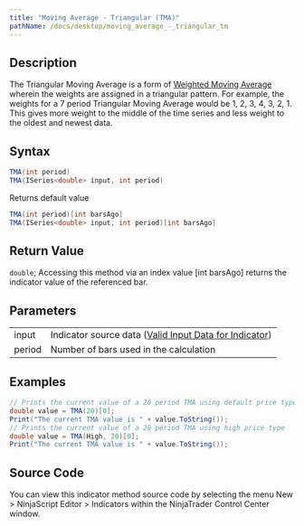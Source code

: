 ```yaml
---
title: "Moving Average - Triangular (TMA)"
pathName: /docs/desktop/moving_average_-_triangular_tm
---
```


## Description

The Triangular Moving Average is a form of [Weighted Moving Average](/docs/desktop/moving_average_-_weighted_wma) wherein the weights are assigned in a triangular pattern. For example, the weights for a 7 period Triangular Moving Average would be 1, 2, 3, 4, 3, 2, 1. This gives more weight to the middle of the time series and less weight to the oldest and newest data.

## Syntax

```csharp
TMA(int period)  
TMA(ISeries<double> input, int period)  
```

Returns default value
```csharp
TMA(int period)[int barsAgo]  
TMA(ISeries<double> input, int period)[int barsAgo]  
```

## Return Value

`double`; Accessing this method via an index value [int barsAgo] returns the indicator value of the referenced bar.

## Parameters

|  |  |
| --- | --- |
| input | Indicator source data ([Valid Input Data for Indicator](/docs/desktop/valid_input_data_for_indicator)) |
| period | Number of bars used in the calculation |

## Examples

```csharp
// Prints the current value of a 20 period TMA using default price type
double value = TMA(20)[0];
Print("The current TMA value is " + value.ToString());
// Prints the current value of a 20 period TMA using high price type
double value = TMA(High, 20)[0];
Print("The current TMA value is " + value.ToString());
```

## Source Code

You can view this indicator method source code by selecting the menu New > NinjaScript Editor > Indicators within the NinjaTrader Control Center window.

